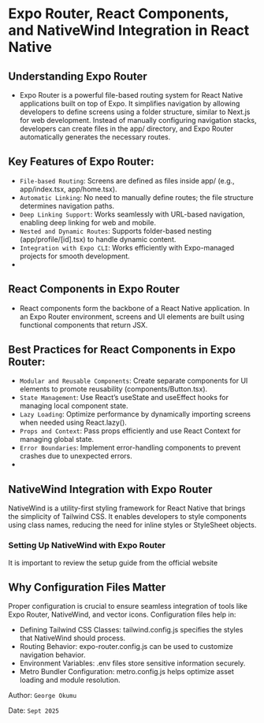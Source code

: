# Expo Router, React Components, and NativeWind Integration in React Native
## Understanding Expo Router
- Expo Router is a powerful file-based routing system for React Native applications built on top of Expo. It simplifies navigation by allowing developers to define screens using a folder structure, similar to Next.js for web development. Instead of manually configuring navigation stacks, developers can create files in the app/ directory, and Expo Router automatically generates the necessary routes.

## Key Features of Expo Router:
- `File-based Routing`: Screens are defined as files inside app/ (e.g., app/index.tsx, app/home.tsx).
- `Automatic Linking`: No need to manually define routes; the file structure determines navigation paths.
- `Deep Linking Support`: Works seamlessly with URL-based navigation, enabling deep linking for web and mobile.
- `Nested and Dynamic Routes`: Supports folder-based nesting (app/profile/[id].tsx) to handle dynamic content.
- `Integration with Expo CLI`: Works efficiently with Expo-managed projects for smooth development.
- 
## React Components in Expo Router
- React components form the backbone of a React Native application. In an Expo Router environment, screens and UI elements are built using functional components that return JSX.

## Best Practices for React Components in Expo Router:
- `Modular and Reusable Components`: Create separate components for UI elements to promote reusability (components/Button.tsx).
- `State Management`: Use React’s useState and useEffect hooks for managing local component state.
- `Lazy Loading`: Optimize performance by dynamically importing screens when needed using React.lazy().
- `Props and Context`: Pass props efficiently and use React Context for managing global state.
- `Error Boundaries`: Implement error-handling components to prevent crashes due to unexpected errors.
- 
## NativeWind Integration with Expo Router
NativeWind is a utility-first styling framework for React Native that brings the simplicity of Tailwind CSS. It enables developers to style components using class names, reducing the need for inline styles or StyleSheet objects.

###  Setting Up NativeWind with Expo Router
It is important to review the setup guide from the official website

## Why Configuration Files Matter
Proper configuration is crucial to ensure seamless integration of tools like Expo Router, NativeWind, and vector icons. Configuration files help in:
- Defining Tailwind CSS Classes: tailwind.config.js specifies the styles that NativeWind should process.
- Routing Behavior: expo-router.config.js can be used to customize navigation behavior.
- Environment Variables: .env files store sensitive information securely.
- Metro Bundler Configuration: metro.config.js helps optimize asset loading and module resolution.

Author: `George Okumu`

Date: `Sept 2025`